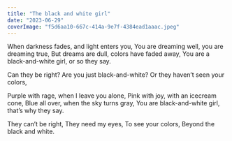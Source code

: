 ```yaml
---
title: "The black and white girl"
date: "2023-06-29"
coverImage: "f5d6aa10-667c-414a-9e7f-4384ead1aaac.jpeg"
---
```


When darkness fades, and light enters you, 
You are dreaming well, you are dreaming true, 
But dreams are dull, colors have faded away, 
You are a black-and-white girl, or so they say. 

Can they be right? 
Are you just black-and-white?
Or they haven’t seen your colors, 

Purple with rage, when I leave you alone,
Pink with joy, with an icecream cone,
Blue all over, when the sky turns gray, 
You are black-and-white girl, that’s why they say. 

They can’t be right, 
They need my eyes,
To see your colors,
Beyond the black and white.
